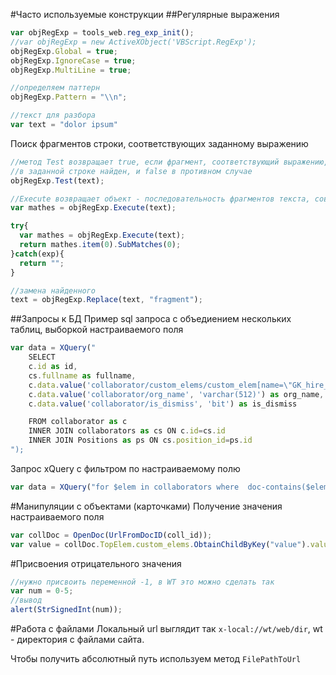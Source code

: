 #Часто используемые конструкции
##Регулярные выражения
```js
var objRegExp = tools_web.reg_exp_init();
//var objRegExp = new ActiveXObject('VBScript.RegExp');
objRegExp.Global = true;
objRegExp.IgnoreCase = true;
objRegExp.MultiLine = true;

//определяем паттерн
objRegExp.Pattern = "\\n";

//текст для разбора
var text = "dolor ipsum"
```
Поиск фрагментов строки, соответствующих заданному выражению
```js
//метод Test возвращает true, если фрагмент, соответствующий выражению, 
//в заданной строке найден, и false в противном случае
objRegExp.Test(text);
```
```js
//Execute возвращает объект - последовательность фрагментов текста, совпавших с шаблоном
var mathes = objRegExp.Execute(text);

try{
  var mathes = objRegExp.Execute(text);	    
  return mathes.item(0).SubMatches(0);
}catch(exp){
  return "";
}
```
```js
//замена найденного
text = objRegExp.Replace(text, "fragment");
```
##Запросы к БД
Пример sql запроса с объедиением нескольких таблиц, выборкой настраиваемого поля
```js
var data = XQuery("
	SELECT
	c.id as id,
	cs.fullname as fullname,
	c.data.value('collaborator/custom_elems/custom_elem[name=\"GK_hire_date\"][1]/value', 'varchar(512)') as GK_hire_date,
	c.data.value('collaborator/org_name', 'varchar(512)') as org_name,
	c.data.value('collaborator/is_dismiss', 'bit') as is_dismiss

	FROM collaborator as c 
	INNER JOIN collaborators as cs ON c.id=cs.id 
	INNER JOIN Positions as ps ON cs.position_id=ps.id
");
```
Запрос xQuery с фильтром по настраиваемому полю
```js
var data = XQuery("for $elem in collaborators where  doc-contains($elem/id,'wt_data','[collab_type=руководитель~string]') return $elem")
```
#Манипуляции с объектами (карточками)
Получение значения настраиваемого поля
```js
var collDoc = OpenDoc(UrlFromDocID(coll_id));
var value = collDoc.TopElem.custom_elems.ObtainChildByKey("value").value;
```
#Присвоения отрицательного значения
```js
//нужно присвоить переменной -1, в WT это можно сделать так
var num = 0-5;
//вывод
alert(StrSignedInt(num));
```
#Работа с файлами
Локальный url выглядит так `x-local://wt/web/dir`, wt - директория с файлами сайта.

Чтобы получить абсолютный путь используем метод `FilePathToUrl`
```js

```
